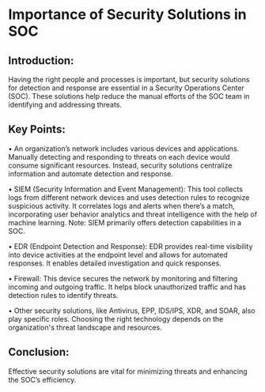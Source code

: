 # Importance of Security Solutions in SOC 

## Introduction: 
Having the right people and processes is important, but security solutions for detection and response are essential in a Security Operations Center (SOC). These solutions help reduce the manual efforts of the SOC team in identifying and addressing threats. 

## Key Points: 
• An organization’s network includes various devices and applications. Manually detecting and responding to threats on each device would consume significant resources. Instead, security solutions centralize information and automate detection and response. 

• SIEM (Security Information and Event Management): This tool collects logs from different network devices and uses detection rules to recognize suspicious activity. It correlates logs and alerts when there’s a match, incorporating user behavior analytics and threat intelligence with the help of machine learning. Note: SIEM primarily offers detection capabilities in a SOC. 

• EDR (Endpoint Detection and Response): EDR provides real-time visibility into device activities at the endpoint level and allows for automated responses. It enables detailed investigation and quick responses. 

• Firewall: This device secures the network by monitoring and filtering incoming and outgoing traffic. It helps block unauthorized traffic and has detection rules to identify threats. 

• Other security solutions, like Antivirus, EPP, IDS/IPS, XDR, and SOAR, also play specific roles. Choosing the right technology depends on the organization's threat landscape and resources. 

## Conclusion: 
Effective security solutions are vital for minimizing threats and enhancing the SOC’s efficiency.